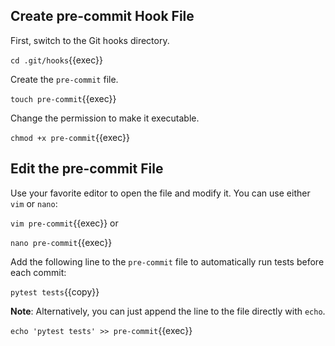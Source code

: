 ## Create pre-commit Hook File
First, switch to the Git hooks directory.

`cd .git/hooks`{{exec}}

Create the `pre-commit` file.

`touch pre-commit`{{exec}}

Change the permission to make it executable.

`chmod +x pre-commit`{{exec}}

## Edit the pre-commit File

Use your favorite editor to open the file and modify it. You can use either `vim` or `nano`:

`vim pre-commit`{{exec}} or

`nano pre-commit`{{exec}}

Add the following line to the `pre-commit` file to automatically run tests before each commit:

`pytest tests`{{copy}}

**Note**: Alternatively, you can just append the line to the file directly with `echo`.

`echo 'pytest tests' >> pre-commit`{{exec}}

